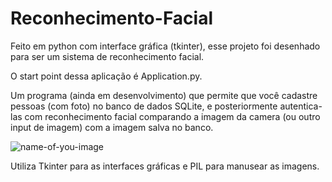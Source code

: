# Reconhecimento-Facial
Feito em python com interface gráfica (tkinter), esse projeto foi desenhado para ser um sistema de reconhecimento facial.

O start point dessa aplicação é Application.py.

Um programa (ainda em desenvolvimento) que permite que você cadastre pessoas (com foto) no banco de dados SQLite, e posteriormente autentica-las com reconhecimento facial comparando a imagem da camera (ou outro input de imagem) com a imagem salva no banco.

![name-of-you-image](https://media.discordapp.net/attachments/697531436001132544/910650197128937542/unknown.png?width=559&height=584)

Utiliza Tkinter para as interfaces gráficas e PIL para manusear as imagens.
